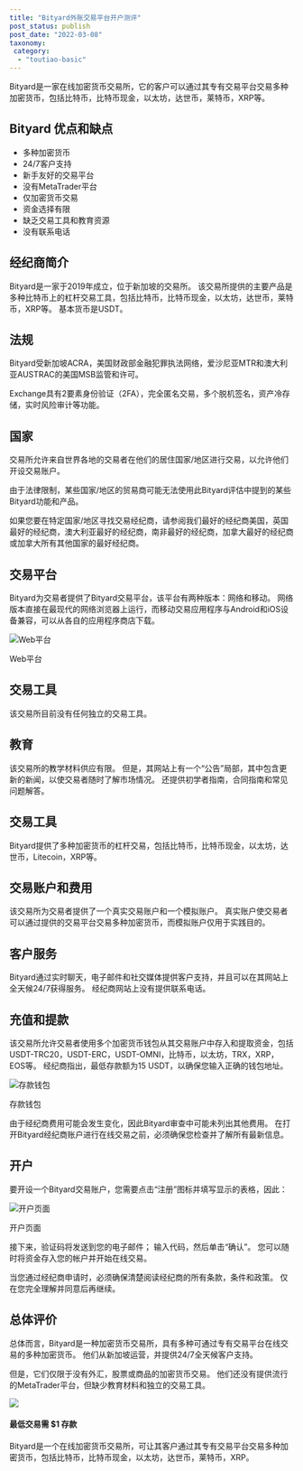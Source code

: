 ```yaml
---
title: "Bityard外账交易平台开户测评"
post_status: publish
post_date: "2022-03-08"
taxonomy:
 category: 
  - "toutiao-basic"
---
```


Bityard是一家在线加密货币交易所，它的客户可以通过其专有交易平台交易多种加密货币，包括比特币，比特币现金，以太坊，达世币，莱特币，XRP等。

## Bityard 优点和缺点
- 多种加密货币
- 24/7客户支持
- 新手友好的交易平台
- 没有MetaTrader平台
- 仅加密货币交易
- 资金选择有限
- 缺乏交易工具和教育资源
- 没有联系电话


## 经纪商简介

Bityard是一家于2019年成立，位于新加坡的交易所。 该交易所提供的主要产品是多种比特币上的杠杆交易工具，包括比特币，比特币现金，以太坊，达世币，莱特币，XRP等。 基本货币是USDT。

## 法规

Bityard受新加坡ACRA，美国财政部金融犯罪执法网络，爱沙尼亚MTR和澳大利亚AUSTRAC的美国MSB监管和许可。

Exchange具有2要素身份验证（2FA），完全匿名交易，多个脱机签名，资产冷存储，实时风险审计等功能。

## 国家

交易所允许来自世界各地的交易者在他们的居住国家/地区进行交易，以允许他们开设交易账户。

由于法律限制，某些国家/地区的贸易商可能无法使用此Bityard评估中提到的某些Bityard功能和产品。

如果您要在特定国家/地区寻找交易经纪商，请参阅我们最好的经纪商美国，英国最好的经纪商，澳大利亚最好的经纪商，南非最好的经纪商，加拿大最好的经纪商或加拿大所有其他国家的最好经纪商。

## 交易平台

Bityard为交易者提供了Bityard交易平台，该平台有两种版本：网络和移动。 网络版本直接在最现代的网络浏览器上运行，而移动交易应用程序与Android和iOS设备兼容，可以从各自的应用程序商店下载。

![Web平台](https://cdn.fendou.la/funstoutiao/2020/11/Bityard-Review-Web-Platform-707x1024.jpg "Web平台")

Web平台

## 交易工具

该交易所目前没有任何独立的交易工具。

## 教育

该交易所的教学材料供应有限。 但是，其网站上有一个“公告”局部，其中包含更新的新闻，以使交易者随时了解市场情况。 还提供初学者指南，合同指南和常见问题解答。

## 交易工具

Bityard提供了多种加密货币的杠杆交易，包括比特币，比特币现金，以太坊，达世币，Litecoin，XRP等。

## 交易账户和费用

该交易所为交易者提供了一个真实交易账户和一个模拟账户。 真实账户使交易者可以通过提供的交易平台交易多种加密货币，而模拟账户仅用于实践目的。

## 客户服务

Bityard通过实时聊天，电子邮件和社交媒体提供客户支持，并且可以在其网站上全天候24/7获得服务。 经纪商网站上没有提供联系电话。

## 充值和提款

该交易所允许交易者使用多个加密货币钱包从其交易账户中存入和提取资金，包括USDT-TRC20，USDT-ERC，USDT-OMNI，比特币，以太坊，TRX，XRP，EOS等。 经纪商指出，最低存款额为15 USDT，以确保您输入正确的钱包地址。

![存款钱包](https://cdn.fendou.la/funstoutiao/2020/11/Bityard-Review-Deposit-Wallets.jpg "存款钱包")

存款钱包

由于经纪商费用可能会发生变化，因此Bityard审查中可能未列出其他费用。 在打开Bityard经纪商账户进行在线交易之前，必须确保您检查并了解所有最新信息。

## 开户

要开设一个Bityard交易账户，您需要点击“注册”图标并填写显示的表格，因此：

![开户页面](https://cdn.fendou.la/funstoutiao/2020/11/Bityard-Review-Account-Opening-Page-702x1024.jpg "开户页面")

开户页面

接下来，验证码将发送到您的电子邮件； 输入代码，然后单击“确认”。 您可以随时将资金存入您的帐户并开始在线交易。

当您通过经纪商申请时，必须确保清楚阅读经纪商的所有条款，条件和政策。 仅在您完全理解并同意后再继续。

## 总体评价

总体而言，Bityard是一种加密货币交易所，具有多种可通过专有交易平台在线交易的多种加密货币。 他们从新加坡运营，并提供24/7全天候客户支持。

但是，它们仅限于没有外汇，股票或商品的加密货币交易。 他们还没有提供流行的MetaTrader平台，但缺少教育材料和独立的交易工具。

![](https://cdn.fendou.la/funstoutiao/2020/11/Bityard-Logo.png)

#### 最低交易需 **$1** 存款

Bityard是一个在线加密货币交易所，可让其客户通过其专有交易平台交易多种加密货币，包括比特币，比特币现金，以太坊，达世币，莱特币，XRP。
